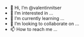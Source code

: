 - 👋 Hi, I’m @valentinnitser
- 👀 I’m interested in ...
- 🌱 I’m currently learning ...
- 💞️ I’m looking to collaborate on ...
- 📫 How to reach me ...

<!---
valentinnitser/valentinnitser is a ✨ special ✨ repository because its `README.md` (this file) appears on your GitHub profile.
You can click the Preview link to take a look at your changes.
--->
